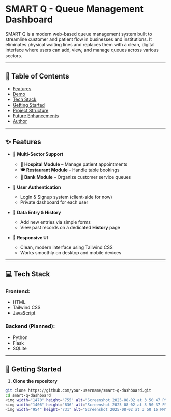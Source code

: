 # SMART Q - Queue Management Dashboard

SMART Q is a modern web-based queue management system built to streamline customer and patient flow in businesses and institutions. It eliminates physical waiting lines and replaces them with a clean, digital interface where users can add, view, and manage queues across various sectors.

---

## 📑 Table of Contents

- [Features](#features)
- [Demo](#demo)
- [Tech Stack](#tech-stack)
- [Getting Started](#getting-started)
- [Project Structure](#project-structure)
- [Future Enhancements](#future-enhancements)
- [Author](#author)

---

## ✨ Features

- 🔁 **Multi-Sector Support**
  - **🏥 Hospital Module** – Manage patient appointments
  - **🍽️ Restaurant Module** – Handle table bookings
  - **🏦 Bank Module** – Organize customer service queues

- 👤 **User Authentication**
  - Login & Signup system (client-side for now)
  - Private dashboard for each user

- 📄 **Data Entry & History**
  - Add new entries via simple forms
  - View past records on a dedicated **History** page

- 📱 **Responsive UI**
  - Clean, modern interface using Tailwind CSS
  - Works smoothly on desktop and mobile devices

---

## 💻 Tech Stack

### Frontend:
- HTML
- Tailwind CSS
- JavaScript

### Backend (Planned):
- Python
- Flask
- SQLite

---

## 🚀 Getting Started

1. **Clone the repository**  
```bash
git clone https://github.com/your-username/smart-q-dashboard.git
cd smart-q-dashboard
<img width="1470" height="755" alt="Screenshot 2025-08-02 at 3 50 47 PM" src="https://github.com/user-attachments/assets/b306f8b4-3790-4205-b17e-bcfc63e979aa" />
<img width="1406" height="836" alt="Screenshot 2025-08-02 at 3 50 37 PM" src="https://github.com/user-attachments/assets/5a954db2-95ca-46d2-aff3-fc5452734d71" />
<img width="954" height="731" alt="Screenshot 2025-08-02 at 3 50 16 PM" src="https://github.com/user-attachments/assets/ff4b5af8-0f61-4961-9def-7f8b6f842122" />
